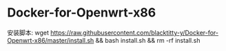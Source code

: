 # Docker-for-Openwrt-x86
安装脚本:
wget https://raw.githubusercontent.com/blacktitty-y/Docker-for-Openwrt-x86/master/install.sh && bash install.sh && rm -rf install.sh
